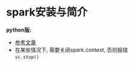 spark安装与简介
=  
**python版:**  

* [参考文章](http://blog.csdn.net/u010171031/article/details/51849562)  
* 在某些情况下, 需要关闭spark.context, 否则报错  
  `sc.stop()`
